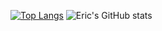 [![Top Langs](https://github-readme-stats.vercel.app/api/top-langs/?username=Eric-Knapp&layout=compact&theme=dracula&langs_count=10)](https://github.com/Eric-Knapp/github-readme-stats) ![Eric's GitHub stats](https://github-readme-stats.vercel.app/api?username=Eric-Knapp&show_icons=true&theme=dracula&layout=compact&hide=issues)
